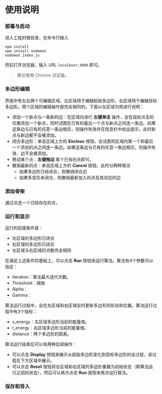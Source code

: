 # 使用说明

### 部署与启动
进入工程的根目录，在命令行输入
```
npm install
npm install nodemon
nodemon index.js
```
然后打开浏览器，输入 URL `localhost:3000` 即可。
> 建议使用 Chrome 浏览器。

### 多边形编辑
界面中有左右两个可编辑区域，左区域用于编辑起始多边形，右区域用于编辑目标多边形。两个区域的编辑操作是完全相同的，下面以左区域为例进行说明：
- 添加一个新点与一条新的边：在区域内进行 **左键单击** 操作，会在鼠标点击的位置添加一个新点，同时试图在已有的最后一个点与新点之间连一条边。如果这条边与已有的任意一条边相交，则操作失效并在信息栏中给出提示，此时新点与新边都不会被添加。
- 闭合多边形：单击区域上方的 **Enclose** 按钮，会试图将区域内第一个和最后一个添加的点之间连一条边。如果这条边与已有的任意一条边相交，则操作失效，边不会被添加。
- 移动某个点：**左键拖动** 某个已有的点即可。
- 撤销最新的点：单击区域上方的 **Cancel** 按钮。此时分两种情况
    + 如果多边形已经闭合，则撤销闭合边
    + 如果多变形未闭合，则撤销最新加入的点及其对应的边

### 添加骨架

通过点选一个已经存在的点，

### 运行和显示
运行的前提条件是：
- 左区域的多边形已闭合
- 右区域的多边形已闭合
- 左区域与右区域的点数完全相同

在满足上述条件的基础上，可以点击 **Run** 按钮来运行算法。算法有4个参数可以指定：
- Iteration：算法最大迭代次数。
- Threshold：阈值
- Alpha：
- Gamma：

算法运行过程中，会在左区域和右区域实时更新多边形的形状和位置。算法运行过程中有3个指标：
- s_energy：左区域多边形当前的能量值。
- t_energy：右区域多边形当前的能量值。
- distance：两个多边形的距离。

算法运行结束后可以有两种后续操作：
- 可以点击 **Display** 按钮来展示从起始多边形变化到目标多边形的全过程，该过程在下方区域中展示。
- 可以点击 **Reset** 按钮将左区域和右区域的多边形重置为初始状态（即算法运行之前的状态），然后可以再次点击 **Run** 按钮来再次运行算法。

### 保存和导入

